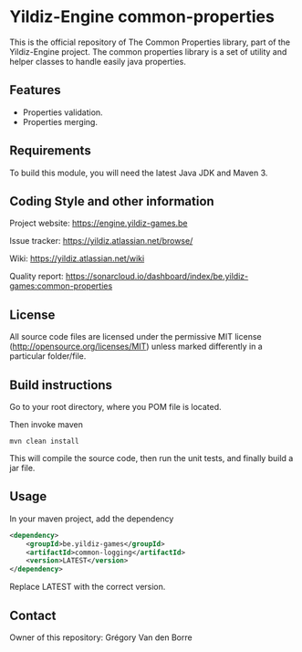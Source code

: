 # Yildiz-Engine common-properties

This is the official repository of The Common Properties library, part of the Yildiz-Engine project.
The common properties library is a set of utility and helper classes to handle easily java properties.

## Features

* Properties validation.
* Properties merging.

## Requirements

To build this module, you will need the latest Java JDK and Maven 3.

## Coding Style and other information

Project website:
https://engine.yildiz-games.be

Issue tracker:
https://yildiz.atlassian.net/browse/

Wiki:
https://yildiz.atlassian.net/wiki

Quality report:
https://sonarcloud.io/dashboard/index/be.yildiz-games:common-properties

## License

All source code files are licensed under the permissive MIT license
(http://opensource.org/licenses/MIT) unless marked differently in a particular folder/file.

## Build instructions

Go to your root directory, where you POM file is located.

Then invoke maven

	mvn clean install

This will compile the source code, then run the unit tests, and finally build a jar file.

## Usage

In your maven project, add the dependency

```xml
<dependency>
    <groupId>be.yildiz-games</groupId>
    <artifactId>common-logging</artifactId>
    <version>LATEST</version>
</dependency>
```
Replace LATEST with the correct version.

## Contact
Owner of this repository: Grégory Van den Borre
